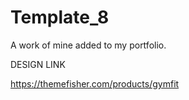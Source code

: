 # Template_8
A work of mine added to my portfolio.

DESIGN LINK 

https://themefisher.com/products/gymfit
